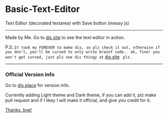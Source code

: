 # Basic-Text-Editor
Text Editor (decorated textarea) with Save button (messy js)

---
Made by Me.
Go to [dis site](https://codingredpanda.github.io/Notepad/editor.html) to see the text-editor in action.

P.S.:`It took my FOREVER to make dis, so plz check it out, otherwise if you don't, you'll be cursed to only write brainf code.. ok, fine! you won't get cursed, just plz see dis thingy at` [dis site](https://codingredpanda.github.io/Notepad/editor.html) ` plz.`

---
### Official Version info
Go to [dis place](https://github.com/CodingRedpanda/Notepad/releases/tag/1.0) for version info.

Currently adding Light theme and Dark theme, if you can add it, plz make pull request and if I likey I will make it official, and give *you* credit for it.

[Thanks, bye!](https://codingredpanda.github.io/Notepad/editor.html)
